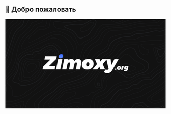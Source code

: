 ## 👋 Добро пожаловать

![zimoxy](https://github.com/zim0xy/releases/blob/main/products/content/Cover.png?raw=true)
